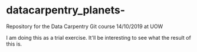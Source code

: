 # datacarpentry_planets-
Repository for the Data Carpentry Git course 14/10/2019 at UOW

I am doing this as a trial exercise. 
It'll be interesting to see what the result of this is.
